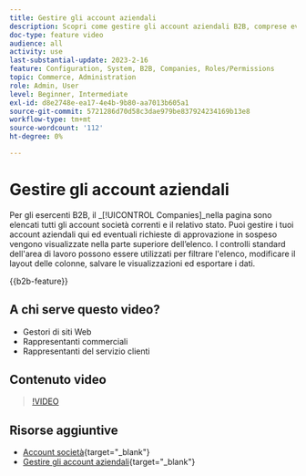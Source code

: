 ```yaml
---
title: Gestire gli account aziendali
description: Scopri come gestire gli account aziendali B2B, comprese eventuali richieste di approvazione in sospeso.
doc-type: feature video
audience: all
activity: use
last-substantial-update: 2023-2-16
feature: Configuration, System, B2B, Companies, Roles/Permissions
topic: Commerce, Administration
role: Admin, User
level: Beginner, Intermediate
exl-id: d8e2748e-ea17-4e4b-9b80-aa7013b605a1
source-git-commit: 5721286d70d58c3dae979be837924234169b13e8
workflow-type: tm+mt
source-wordcount: '112'
ht-degree: 0%

---
```


# Gestire gli account aziendali

Per gli esercenti B2B, il _[!UICONTROL Companies]_nella pagina sono elencati tutti gli account società correnti e il relativo stato. Puoi gestire i tuoi account aziendali qui ed eventuali richieste di approvazione in sospeso vengono visualizzate nella parte superiore dell’elenco. I controlli standard dell&#39;area di lavoro possono essere utilizzati per filtrare l&#39;elenco, modificare il layout delle colonne, salvare le visualizzazioni ed esportare i dati.

{{b2b-feature}}

## A chi serve questo video?

- Gestori di siti Web
- Rappresentanti commerciali
- Rappresentanti del servizio clienti

## Contenuto video

>[!VIDEO](https://video.tv.adobe.com/v/344447?quality=12&learn=on)

## Risorse aggiuntive

- [Account società](https://experienceleague.adobe.com/docs/commerce-admin/b2b/companies/account-companies.html){target="_blank"}
- [Gestire gli account aziendali](https://experienceleague.adobe.com/docs/commerce-admin/b2b/companies/account-company-manage.html){target="_blank"}
